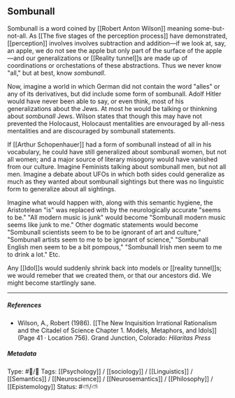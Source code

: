 ## Sombunall  # 

Sombunall is a word coined by [[Robert Anton Wilson]] meaning some-but-not-all. As [[The five stages of the perception process]] have demonstrated, [[perception]] involves involves subtraction and addition—if we look at, say, an apple, we do not see the apple but only part of the surface of the apple—and our generalizations or [[Reality tunnel]]s are made up of coordinations or orchestations of these abstractions. Thus we never know "all," but at best, know _sombunall_. 

Now, imagine a world in which German did not contain the word "alles" or any of its derivatives, but did include some form of sombunall. Adolf Hitler would have never been able to say, or even think, most of his generalizations about the Jews. At most he would be talking or thinkning about _sombunall_ Jews. Wilson states that though this may have not prevented the Holocaust, Holocaust mentalities are envouraged by all-ness mentalities and are discouraged by sombunall statements. 

If [[Arthur Schopenhauer]] had a form of sombunall instead of all in his vocabulary, he could have still generalized about sombunall women, but not all women; and a major source of literary misogony would have vanished from our culture. Imagine Feminists talking about sombunall men, but not all men. Imagine a debate about UFOs in which both sides could generalize as much as they wanted about sombunall sightings but there was no linguistic form to generalize about all sightings. 

Imagine what would happen with, along with this semantic hygiene, the Aristotelean "is" was replaced with by the neurologically accurate "seems to be." "All  modern music is junk" would become "Sombunall modern music seems like junk to me." Other dogmatic statements would become "Sombunall scientists seem to be to be ignorant of art and culture," "Sombunall artists seem to me to be ignorant of science," "Sombunall English men seem to be a bit pompous," "Sombunall Irish men seem to me to drink a lot." Etc. 

Any [[Idol]]s would suddenly shrink back into models or [[reality tunnel]]s; we would remeber that we created them, or that our ancestors did. We might become startlingly sane. 
 
___

##### References

- Wilson, A., Robert (1986). [[The New Inquisition Irrational Rationalism and the Citadel of Science Chapter 1. Models, Metaphors, and Idols]] (Page 41 · Location 756). Grand Junction, Colorado: _Hilaritas Press_

##### Metadata

Type: #🔵/🔵 
Tags: [[Psychology]] / [[sociology]] / [[Linguistics]] / [[Semantics]] / [[Neuroscience]] / [[Neurosemantics]] / [[Philosophy]] / [[Epistemology]] 
Status: #⛅️/⛅️ 